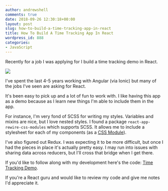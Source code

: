 ```yaml
---
author: andrewshell
comments: true
date: 2018-09-26 12:30:18+00:00
layout: post
slug: how-to-build-a-time-tracking-app-in-react
title: How To Build A Time Tracking App In React
wordpress_id: 888
categories:
- JavaScript
---
```


Recently for a job I was applying for I build a time tracking demo in React.

[![](/uploads/2018/09/Screen-Shot-2018-09-26-at-7.28.39-AM.png)](/uploads/2018/09/Screen-Shot-2018-09-26-at-7.28.39-AM.png)

I've spent the last 4-5 years working with Angular (via Ionic) but many of the jobs I've seen are asking for React.

It's been easy to pick up and a lot of fun to work with. I like having this app as a demo because as I learn new things I'm able to include them in the app.

For instance, I'm very fond of SCSS for writing my styles. Variables and mixins are nice, but I love nested styles. I found a package `react-app-rewire-css-modules` which supports SCSS. It allows me to include a stylesheet for each of my components (as a [CSS Module](https://css-tricks.com/css-modules-part-1-need/)).

I've also figured out Redux. I was expecting it to be more difficult, but once I had the pieces in place it's actually pretty easy. I may run into issues with sharing data across reducers, but I'll cross that bridge when I get there.

If you'd like to follow along with my development here's the code: [Time Tracking Demo](https://github.com/andrewshell/time-tracking-demo).

If you're a React guru and would like to review my code and give me notes I'd appreciate it.
